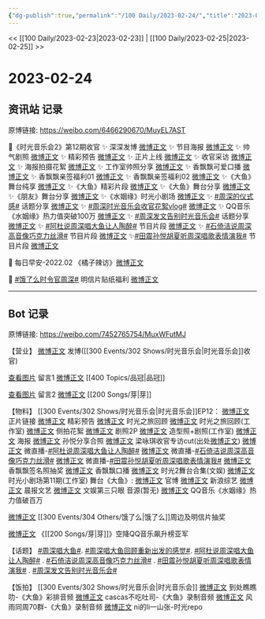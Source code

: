 ```yaml
---
{"dg-publish":true,"permalink":"/100 Daily/2023-02-24/","title":"2023-02-24","created":"2023-02-25T18:13:29.000+08:00","updated":"2023-04-11T14:46:32.000+08:00"}
---
```



<< [[100 Daily/2023-02-23\|2023-02-23]] | [[100 Daily/2023-02-25\|2023-02-25]] >>

# 2023-02-24

## 资讯站 记录

原博链接: https://weibo.com/6466290670/MuyEL7AST

💫《时光音乐会2》第12期收官
✨ 深深发博 [微博正文](https://m.weibo.cn/6466290670/4872785660747707)
✨ 节目海报 [微博正文](https://m.weibo.cn/6466290670/4872723345706500)
✨ 帅气剧照 [微博正文](https://m.weibo.cn/6466290670/4872678504662482)
✨ 精彩预告 [微博正文](https://m.weibo.cn/6466290670/4872625875060687)
✨ 正片上线 [微博正文](https://m.weibo.cn/6466290670/4872798935188977)
✨ 收官采访 [微博正文](https://m.weibo.cn/6466290670/4872653485903953)
✨ 海报拍摄花絮 [微博正文](https://m.weibo.cn/6466290670/4872729310003864)
✨ 工作室帅照分享 [微博正文](https://m.weibo.cn/6466290670/4872786395005322)
✨ 香飘飘可爱口播 [微博正文](https://m.weibo.cn/6466290670/4872771718354382)
✨ 香飘飘亲签福利01 [微博正文](https://m.weibo.cn/6466290670/4872750177190057)
✨ 香飘飘亲签福利02 [微博正文](https://m.weibo.cn/6466290670/4872811761633722)
✨《大鱼》舞台纯享 [微博正文](https://m.weibo.cn/6466290670/4872787167290073)
✨《大鱼》精彩片段 [微博正文](https://m.weibo.cn/6466290670/4872758326987775)
✨《大鱼》舞台分享 [微博正文](https://m.weibo.cn/6466290670/4872761778635197)
✨《朋友》舞台分享 [微博正文](https://m.weibo.cn/6466290670/4872779486732635)
✨《水姻缘》时光小剧场 [微博正文](https://m.weibo.cn/6466290670/4872701544498041)
✨ [#周深的仪式感#](https://s.weibo.com/weibo?q=%23%E5%91%A8%E6%B7%B1%E7%9A%84%E4%BB%AA%E5%BC%8F%E6%84%9F%23) 话题分享 [微博正文](https://m.weibo.cn/6466290670/4872763145989165)
✨ [#周深时光音乐会收官花絮vlog#](https://s.weibo.com/weibo?q=%23%E5%91%A8%E6%B7%B1%E6%97%B6%E5%85%89%E9%9F%B3%E4%B9%90%E4%BC%9A%E6%94%B6%E5%AE%98%E8%8A%B1%E7%B5%AEvlog%23) [微博正文](https://m.weibo.cn/6466290670/4872819722163626)
✨ QQ音乐《水姻缘》热力值突破100万
[微博正文](https://m.weibo.cn/6466290670/4872647127336545)
✨ [#周深发文告别时光音乐会#](https://s.weibo.com/weibo?q=%23%E5%91%A8%E6%B7%B1%E5%8F%91%E6%96%87%E5%91%8A%E5%88%AB%E6%97%B6%E5%85%89%E9%9F%B3%E4%B9%90%E4%BC%9A%23) 话题分享
[微博正文](https://m.weibo.cn/6466290670/4872811296849983)
✨ [#阿杜说周深唱大鱼让人陶醉#](https://s.weibo.com/weibo?q=%23%E9%98%BF%E6%9D%9C%E8%AF%B4%E5%91%A8%E6%B7%B1%E5%94%B1%E5%A4%A7%E9%B1%BC%E8%AE%A9%E4%BA%BA%E9%99%B6%E9%86%89%23) 节目片段
[微博正文](https://m.weibo.cn/6466290670/4872764273461410)
✨ [#石倚洁说周深高音像巧克力丝滑#](https://s.weibo.com/weibo?q=%23%E7%9F%B3%E5%80%9A%E6%B4%81%E8%AF%B4%E5%91%A8%E6%B7%B1%E9%AB%98%E9%9F%B3%E5%83%8F%E5%B7%A7%E5%85%8B%E5%8A%9B%E4%B8%9D%E6%BB%91%23) 节目片段
[微博正文](https://m.weibo.cn/6466290670/4872765776330907)
✨[#田震孙悦胡夏听周深唱歌表情演我#](https://s.weibo.com/weibo?q=%23%E7%94%B0%E9%9C%87%E5%AD%99%E6%82%A6%E8%83%A1%E5%A4%8F%E5%90%AC%E5%91%A8%E6%B7%B1%E5%94%B1%E6%AD%8C%E8%A1%A8%E6%83%85%E6%BC%94%E6%88%91%23) 节目片段
[微博正文](https://m.weibo.cn/6466290670/4872766065217039)

💫 每日早安-2022.02 《橘子辣访》[微博正文](https://m.weibo.cn/6466290670/4872580664395270)

💫 [#饿了么时令官周深#](https://s.weibo.com/weibo?q=%23%E9%A5%BF%E4%BA%86%E4%B9%88%E6%97%B6%E4%BB%A4%E5%AE%98%E5%91%A8%E6%B7%B1%23) 明信片贴纸福利
[微博正文](https://m.weibo.cn/6466290670/4872625614228781)

---
## Bot 记录

原博链接: https://weibo.com/7452765754/MuxWFutMJ

【营业】
[微博正文](https://weibo.com/1736988591/4872782787911790) 发博([[300 Events/302 Shows/时光音乐会\|时光音乐会]]收官)

[查看图片](https://wx4.sinaimg.cn/large/0088n2Pggy1hbey0nok8zj30yi0793yw.jpg) 留言1 [微博正文](https://weibo.com/1394523250/4872005382046362) [[400 Topics/品冠\|品冠]]

[查看图片](https://wx4.sinaimg.cn/large/0088n2Pggy1hbey0skaf0j30yi075t90.jpg) 留言2 [微博正文](https://weibo.com/1736988591/4872284203124761) [[200 Songs/芽\|芽]]

【物料】
[[300 Events/302 Shows/时光音乐会\|时光音乐会]]EP12：
[微博正文](https://weibo.com/7703778879/4872797585670950) 正片链接
[微博正文](https://m.weibo.cn/7703778879/4872624205202612) 精彩预告
[微博正文](https://m.weibo.cn/7703778879/4872650621197885) 时光之旅回顾
[微博正文](https://m.weibo.cn/7478855230/4872741281078812) 时光之旅回顾(工作室)
[微博正文](https://m.weibo.cn/5337758780/4872721487631840) 侧拍花絮
[微博正文](https://m.weibo.cn/7703778879/4872677296967392) 剧照2P
[微博正文](https://weibo.com/7478855230/4872785605956329) 造型照+剧照(工作室)
[微博正文](https://m.weibo.cn/7703778879/4872714798500325) 海报
[微博正文](https://weibo.com/1228131382/4872786994006757) 孙悦分享合照
[微博正文](https://weibo.com/3199780861/4872693353284155) 梁咏琪收官专访cut(出处[微博正文](https://weibo.com/7703778879/4872691985418787))
[微博正文](https://m.weibo.cn/7703778879/4872762616973812) 微直播-[#阿杜说周深唱大鱼让人陶醉#](https://s.weibo.com/weibo?q=%23%E9%98%BF%E6%9D%9C%E8%AF%B4%E5%91%A8%E6%B7%B1%E5%94%B1%E5%A4%A7%E9%B1%BC%E8%AE%A9%E4%BA%BA%E9%99%B6%E9%86%89%23)
[微博正文](https://weibo.com/7703778879/4872763363298496) 微直播-[#石倚洁说周深高音像巧克力丝滑#](https://s.weibo.com/weibo?q=%23%E7%9F%B3%E5%80%9A%E6%B4%81%E8%AF%B4%E5%91%A8%E6%B7%B1%E9%AB%98%E9%9F%B3%E5%83%8F%E5%B7%A7%E5%85%8B%E5%8A%9B%E4%B8%9D%E6%BB%91%23)
[微博正文](https://weibo.com/7703778879/4872763866620048) 微直播-[#田震孙悦胡夏听周深唱歌表情演我#](https://s.weibo.com/weibo?q=%23%E7%94%B0%E9%9C%87%E5%AD%99%E6%82%A6%E8%83%A1%E5%A4%8F%E5%90%AC%E5%91%A8%E6%B7%B1%E5%94%B1%E6%AD%8C%E8%A1%A8%E6%83%85%E6%BC%94%E6%88%91%23)
[微博正文](https://m.weibo.cn/2373608053/4872714924065005) 香飘飘签名照抽奖
[微博正文](https://m.weibo.cn/2373608053/4872763574324087) 香飘飘口播
[微博正文](https://weibo.com/1371117067/4872773811837190) 时光2舞台合集(文娱)
[微博正文](https://m.weibo.cn/7478855230/4872700436679828) 时光小剧场第11期(工作室)
舞台《大鱼》:
[微博正文](https://m.weibo.cn/7703778879/4872756576911556) 官博
[微博正文](https://weibo.com/1878335471/4872757373829381) 新浪综艺
[微博正文](https://m.weibo.cn/5883814680/4872758380727070) 晨报文艺
[微博正文](https://m.weibo.cn/1371117067/4872756485951321) 文娱第三只眼
音源(暂无)
[微博正文](https://weibo.com/2169129705/4872638293871170) QQ音乐《水姻缘》热力值破百万

[微博正文](https://m.weibo.cn/7756461320/4872619163387175) [[300 Events/304 Others/饿了么\|饿了么]]周边及明信片抽奖

[微博正文](https://weibo.com/2169129705/4872766169550479) 《[[200 Songs/芽\|芽]]》空降QQ音乐飙升榜亚军

【话题】
[#周深唱大鱼#](https://s.weibo.com/weibo?q=%23%E5%91%A8%E6%B7%B1%E5%94%B1%E5%A4%A7%E9%B1%BC%23).
[#周深唱大鱼回顾重新出发的感觉#](https://s.weibo.com/weibo?q=%23%E5%91%A8%E6%B7%B1%E5%94%B1%E5%A4%A7%E9%B1%BC%E5%9B%9E%E9%A1%BE%E9%87%8D%E6%96%B0%E5%87%BA%E5%8F%91%E7%9A%84%E6%84%9F%E8%A7%89%23).
[#阿杜说周深唱大鱼让人陶醉#](https://s.weibo.com/weibo?q=%23%E9%98%BF%E6%9D%9C%E8%AF%B4%E5%91%A8%E6%B7%B1%E5%94%B1%E5%A4%A7%E9%B1%BC%E8%AE%A9%E4%BA%BA%E9%99%B6%E9%86%89%23) .
[#石倚洁说周深高音像巧克力丝滑#](https://s.weibo.com/weibo?q=%23%E7%9F%B3%E5%80%9A%E6%B4%81%E8%AF%B4%E5%91%A8%E6%B7%B1%E9%AB%98%E9%9F%B3%E5%83%8F%E5%B7%A7%E5%85%8B%E5%8A%9B%E4%B8%9D%E6%BB%91%23) .
[#田震孙悦胡夏听周深唱歌表情演我#](https://s.weibo.com/weibo?q=%23%E7%94%B0%E9%9C%87%E5%AD%99%E6%82%A6%E8%83%A1%E5%A4%8F%E5%90%AC%E5%91%A8%E6%B7%B1%E5%94%B1%E6%AD%8C%E8%A1%A8%E6%83%85%E6%BC%94%E6%88%91%23) .
[#周深发文告别时光音乐会#](https://s.weibo.com/weibo?q=%23%E5%91%A8%E6%B7%B1%E5%8F%91%E6%96%87%E5%91%8A%E5%88%AB%E6%97%B6%E5%85%89%E9%9F%B3%E4%B9%90%E4%BC%9A%23)

【饭拍】
[[300 Events/302 Shows/时光音乐会\|时光音乐会]]
[微博正文](https://weibo.com/5488485092/4872782040540417) 到处瞧瞧叻-《大鱼》彩排音频
[微博正文](https://weibo.com/5650744235/4872783430159518) cascas不吃吐司-《大鱼》录制音频
[微博正文](https://weibo.com/6735440572/4872801364478382) 风雨同周70群-《大鱼》录制音频
[微博正文](https://weibo.com/6705851037/4872778522036645) ni的li一山张-时光repo
